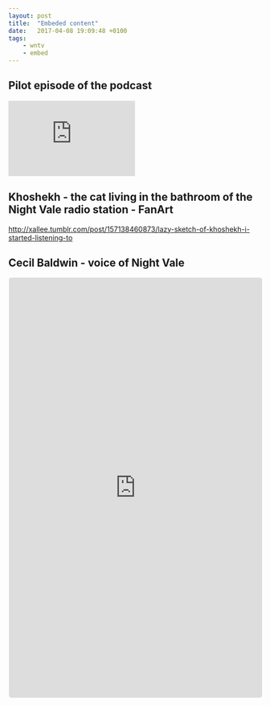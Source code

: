 ```yaml
---
layout: post
title:  "Embeded content"
date:   2017-04-08 19:09:48 +0100
tags: 
    - wntv
    - embed
---
```



## Pilot episode of the podcast

<iframe width="50%" height="150" scrolling="no" frameborder="no" src="https://w.soundcloud.com/player/?url=https%3A//api.soundcloud.com/tracks/148266552&amp;auto_play=false&amp;hide_related=false&amp;show_comments=true&amp;show_user=true&amp;show_reposts=false&amp;visual=true"></iframe>

## Khoshekh - the cat living in the bathroom of the Night Vale radio station - FanArt

 <div class="tumblr-post" data-href="https://embed.tumblr.com/embed/post/db26Pv1z0XUBab6N99eNCw/157138460873" data-did="5288bc5167ef6f761b37d234148bbe8fc8b4610d"><a href="http://xallee.tumblr.com/post/157138460873/lazy-sketch-of-khoshekh-i-started-listening-to">http://xallee.tumblr.com/post/157138460873/lazy-sketch-of-khoshekh-i-started-listening-to</a></div>  <script async src="https://assets.tumblr.com/post.js"></script>

## Cecil Baldwin - voice of Night Vale

<iframe class="instagram-media instagram-media-rendered" id="instagram-embed-0" src="https://www.instagram.com/p/BSmXyeegr5X/embed/captioned/?cr=1&amp;v=4" allowtransparency="true" frameborder="0" height="834" data-instgrm-payload-id="instagram-media-payload-0" scrolling="no" style="background: rgb(255, 255, 255); border: 1px solid rgb(219, 219, 219); margin: 1px 1px 12px; max-width: 658px; width: calc(100% - 2px); border-radius: 4px; box-shadow: none; display: block; padding: 0px;"></iframe>
